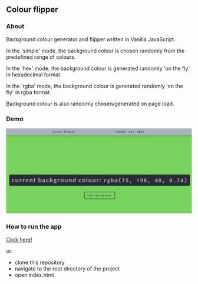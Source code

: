 ## Colour flipper

### About

Background colour generator and flipper written in Vanilla JavaScript.

In the 'simple' mode, the background colour is chosen randomly from the predefined range of colours.

In the 'hex' mode, the background colour is generated randomly 'on the fly' in hexadecimal format.

In the 'rgba'  mode, the background colour is generated randomly 'on the fly' in rgba format.

Background colour is also randomly chosen/generated on page load.

### Demo

[![](https://raw.githubusercontent.com/plkujaw/js-colour-flipper/master/demo.gif)](#)

### How to run the app

[Click here!](https://plkujaw.github.io/js-colour-flipper)

or:

-   clone this repository
-   navigate to the root directory of the project
-   open index.html
